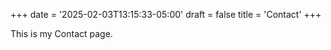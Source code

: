 +++
date = '2025-02-03T13:15:33-05:00'
draft = false
title = 'Contact'
+++

This is my Contact page.

